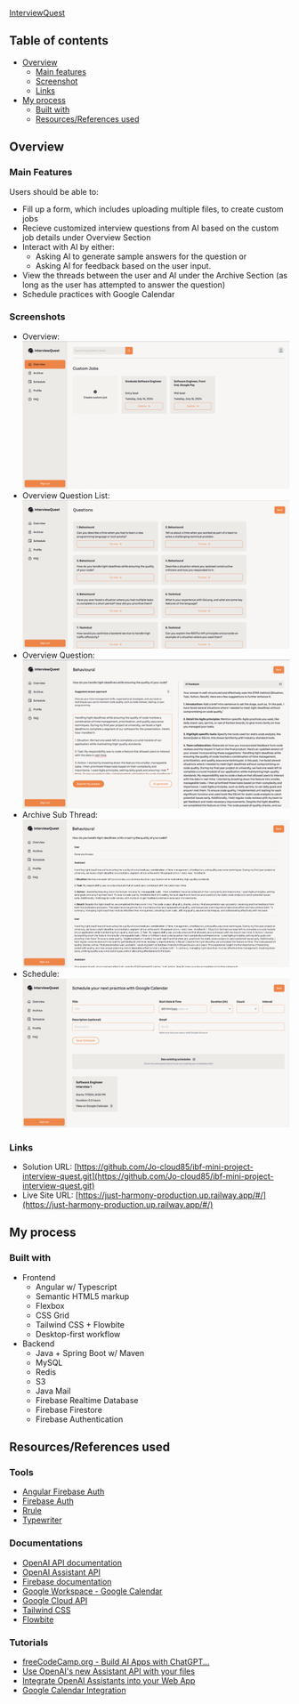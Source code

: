 [InterviewQuest](https://just-harmony-production.up.railway.app/#/)

## Table of contents

-   [Overview](#overview)
    -   [Main features](#main-features)
    -   [Screenshot](#screenshot)
    -   [Links](#links)
-   [My process](#my-process)
    -   [Built with](#built-with)
    -   [Resources/References used](#resources-references)

## Overview

### Main Features

Users should be able to:

-   Fill up a form, which includes uploading multiple files, to create custom jobs 
-   Recieve customized interview questions from AI based on the custom job details under Overview Section
-   Interact with AI by either:
    - Asking AI to generate sample answers for the question or 
    - Asking AI for feedback based on the user input.
-   View the threads between the user and AI under the Archive Section (as long as the user has attempted to answer the question)
-   Schedule practices with Google Calendar

### Screenshots
-   Overview: ![screenshots/overview.png](screenshots/overview.png)
-   Overview Question List: ![screenshots/overview_question-list.png](screenshots/overview_question-list.png)
-   Overview Question: ![screenshots/overview-question.png](screenshots/overview-question.png)
-   Archive Sub Thread: ![screenshots/archive_sub-thread.png](screenshots/archive_sub-thread.png)
-   Schedule: ![screenshots/schedule.png](screenshots/schedule.png)

### Links

-   Solution URL: [https://github.com/Jo-cloud85/ibf-mini-project-interview-quest.git](https://github.com/Jo-cloud85/ibf-mini-project-interview-quest.git)
-   Live Site URL: [https://just-harmony-production.up.railway.app/#/](https://just-harmony-production.up.railway.app/#/)

## My process

### Built with
-   Frontend 
    - Angular w/ Typescript
    - Semantic HTML5 markup
    - Flexbox
    - CSS Grid
    - Tailwind CSS + Flowbite
    - Desktop-first workflow
-   Backend 
    - Java + Spring Boot w/ Maven
    - MySQL
    - Redis
    - S3
    - Java Mail
    - Firebase Realtime Database
    - Firebase Firestore
    - Firebase Authentication

## Resources/References used

### Tools
- [Angular Firebase Auth]()
- [Firebase Auth]()
- [Rrule](https://jkbrzt.github.io/rrule/)
- [Typewriter](https://css-tricks.com/snippets/css/typewriter-effect/)

### Documentations
- [OpenAI API documentation](https://platform.openai.com/docs/api-reference/chat/create)
- [OpenAI Assistant API](https://platform.openai.com/docs/assistants/overview)
- [Firebase documentation](https://firebase.google.com/docs/admin/setup#java)
- [Google Workspace - Google Calendar](https://developers.google.com/calendar/api/v3/reference/events)
- [Google Cloud API](https://console.cloud.google.com/apis/library?project=interviewquest-b0b2e)
- [Tailwind CSS](https://tailwindcss.com/docs/configuration)
- [Flowbite](https://flowbite.com/docs/getting-started/angular/)

### Tutorials
- [freeCodeCamp.org - Build AI Apps with ChatGPT...](https://www.youtube.com/watch?v=jlogLBkPZ2A)
- [Use OpenAI's new Assistant API with your files](https://www.youtube.com/watch?v=lNdpu6u9ZYM)
- [Integrate OpenAI Assistants into your Web App](https://www.youtube.com/watch?v=lTF43_-TjbQ)
- [Google Calendar Integration](https://www.youtube.com/watch?v=w6rzVKBsB3A&list=PLlaJNuOIC_9--9vwfGBR8XF2zymdqD-Sk&index=1)